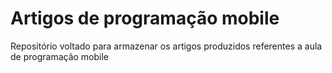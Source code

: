 # Artigos de programação mobile
Repositório voltado para armazenar os artigos produzidos referentes a aula de programação mobile
